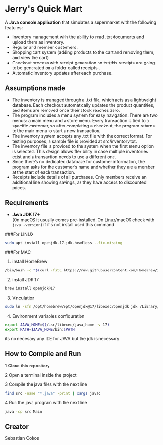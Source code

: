 # Jerry's Quick Mart

A **Java console application** that simulates a supermarket with the following features:
 - Inventory management with the ability to read .txt documents and upload them as inventory.
- Regular and member customers.
- Shopping cart system (adding products to the cart and removing them, and view the cart).
- Checkout process with receipt generation on.txt(this receipts are going to be generated on a folder called receipts).
- Automatic inventory updates after each purchase.

## Assumptions made

- The inventory is managed through a .txt file, which acts as a lightweight database. Each checkout automatically updates the product quantities, and items are removed once their stock reaches zero.
- The program includes a menu system for easy navigation. There are two menus: a main menu and a store menu. Every transaction is tied to a specific customer, so after completing a checkout, the program returns to the main menu to start a new transaction.
- The inventory system accepts any .txt file with the correct format. For testing purposes, a sample file is provided at src/inventory.txt.
- The inventory file is provided to the system when the first menu option is selected. This design allows flexibility in case multiple inventories exist and a transaction needs to use a different one.
- Since there’s no dedicated database for customer information, the program asks for the customer’s name and whether they are a member at the start of each transaction.
- Receipts include details of all purchases. Only members receive an additional line showing savings, as they have access to discounted prices.


## Requirements

- **Java JDK 17+**  
  (On macOS it usually comes pre-installed. On Linux/macOS check with `java -version`)
if it's not install used this command

###For LINUX
```bash
sudo apt install openjdk-17-jdk-headless --fix-missing
```
###For MAC
1. install HomeBrew
```bash
/bin/bash -c "$(curl -fsSL https://raw.githubusercontent.com/Homebrew/install/HEAD/install.sh)"
```

2. install JDK 17
```bash
brew install openjdk@17
```

3. Vinculation
```bash
sudo ln -sfn /opt/homebrew/opt/openjdk@17/libexec/openjdk.jdk /Library/Java/JavaVirtualMachines/openjdk-17.jdk
```

4. Environment variables configuration 
```bash
export JAVA_HOME=$(/usr/libexec/java_home -v 17)
export PATH=$JAVA_HOME/bin:$PATH
```

its no necesary any IDE for JAVA but the jdk is necessary

## How to Compile and Run

1 Clone this repository

2 Open a terminal inside the project

3 Compile the java files with the next line
```bash
find src -name "*.java" -print | xargs javac
```
4 Run the java program with the next line
```bash
java -cp src Main
```

## Creator

Sebastian Cobos
